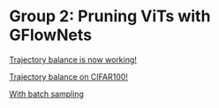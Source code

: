 # Group 2: Pruning ViTs with GFlowNets

[Trajectory balance is now working!](https://colab.research.google.com/drive/1X_cJz4M5KLg9DOZguzbL-yKEre_pfA25?usp=sharing)

[Trajectory balance on CIFAR100!](https://colab.research.google.com/drive/1ySv_TDND9q4rhvX5hx2kd09Ctb8ARstZ?usp=sharing)

[With batch sampling](https://colab.research.google.com/drive/1RMwbfCk-CrcZI2W6lbo2lsDHq3prsUwM?usp=sharing)
